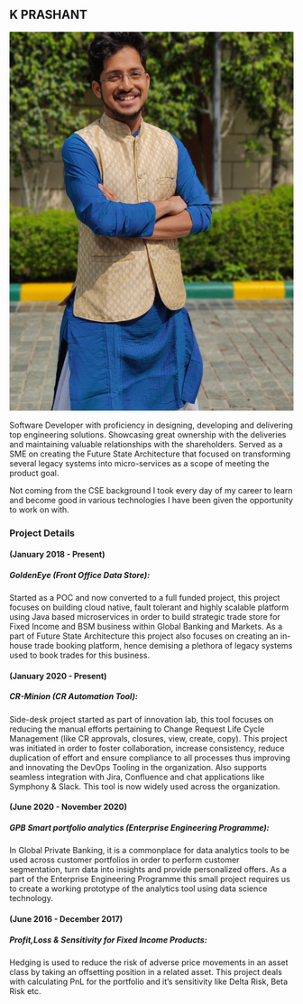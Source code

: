## K PRASHANT

![My Image](images/IMG_20200305_112139_Bokeh.jpg)

Software Developer with proficiency in designing, developing and delivering top engineering solutions. Showcasing great ownership with the deliveries and maintaining valuable relationships with the shareholders. Served as a SME on creating the Future State Architecture that focused on transforming several legacy systems into micro-services as a scope of meeting the product goal.

Not coming from the CSE background I took every day of my career to learn and become good in various technologies I have been given the opportunity to work on with.

### Project Details

#### (January 2018 - Present)
##### GoldenEye (Front Office Data Store):
Started as a POC and now converted to a full funded project, this project focuses on building cloud native, fault tolerant and highly scalable platform using Java based microservices in order to build strategic trade store for Fixed Income and BSM business within Global Banking and Markets. As a part of Future State Architecture this project also focuses on creating an in-house trade booking platform, hence demising a plethora of legacy systems used to book trades for this business.

#### (January  2020 - Present)
##### CR-Minion (CR Automation Tool): 
Side-desk project started as part of innovation lab, this tool focuses on reducing the manual efforts pertaining to Change Request Life Cycle Management (like CR approvals, closures, view, create, copy). This project was initiated in order to foster collaboration, increase consistency, reduce duplication of effort and ensure compliance to all processes thus improving and innovating the DevOps Tooling in the organization. Also supports seamless integration with Jira, Confluence and chat applications like Symphony & Slack. This tool is now widely used across the organization.

#### (June 2020 - November 2020)
##### GPB Smart portfolio analytics (Enterprise Engineering Programme): 
In Global Private Banking, it is a commonplace for data analytics tools to be used across customer portfolios in order to perform customer segmentation, turn data into insights and provide personalized offers. As a part of the Enterprise Engineering Programme this small project requires us to create a working prototype of the analytics tool using data science technology.

#### (June 2016 - December 2017)
##### Profit,Loss & Sensitivity for Fixed Income Products:
Hedging is used to reduce the risk of adverse price movements in an asset class by taking an offsetting position in a related asset. This project deals with calculating PnL for the portfolio and it’s sensitivity like Delta Risk, Beta Risk etc.
